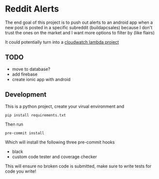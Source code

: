 # Reddit Alerts
The end goal of this project is to push out alerts to an android app when a new post is posted in a specific subreddit
(buildapcsales) because I don't trust the ones on the market and I want more options to filter by (like flairs)

It could potentially turn into a [cloudwatch lambda project](https://medium.com/better-programming/cron-job-patterns-in-aws-126fbf54a276)

## TODO
- move to database?
- add firebase
- create ionic app with android

## Development
This is a python project, create your virual environment and 

    pip install requirements.txt
    
Then run

    pre-commit install
    
Which will install the following three pre-commit hooks

 - black
 - custom code tester and coverage checker
 
This will ensure no broken code is submitted, make sure to write tests for code you write!

